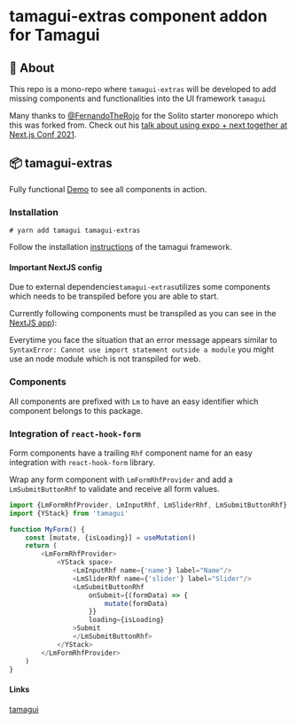 # tamagui-extras component addon for Tamagui



## 🔦 About

This repo is a mono-repo where `tamagui-extras` will be developed to add missing components and functionalities into the
UI framework `tamagui`

Many thanks to  [@FernandoTheRojo](https://twitter.com/fernandotherojo) for the Solito starter monorepo which this was
forked from. Check out
his [talk about using expo + next together at Next.js Conf 2021](https://www.youtube.com/watch?v=0lnbdRweJtA).

## 📦 tamagui-extras

Fully functional [Demo](https://tamagui-extras.vercel.app/) to see all components in action.

### Installation

```
# yarn add tamagui tamagui-extras
```

Follow the installation [instructions](https://tamagui.dev/docs/intro/installation) of the tamagui framework.

#### Important NextJS config

Due to external dependencies`tamagui-extras`utilizes some components which needs to be transpiled before you are able to
start.

Currently following components must be
transpiled as you can see in the [NextJS app](https://github.com/dohomi/tamagui-kitchen-sink/blob/master/apps/next/next.config.js#L16)):

Everytime you face the situation that an error message appears similar
to `SyntaxError: Cannot use import statement outside a module` you might use an node module which is not transpiled for
web.

### Components

All components are prefixed with `Lm` to have an easy identifier which component belongs to this package.

### Integration of `react-hook-form`

Form components have a trailing `Rhf` component name for an easy integration with `react-hook-form` library.

Wrap any form component with `LmFormRhfProvider` and add a `LmSubmitButtonRhf` to validate and receive all form values.

```js
import {LmFormRhfProvider, LmInputRhf, LmSliderRhf, LmSubmitButtonRhf} from "tamagui-extras";
import {YStack} from 'tamagui'

function MyForm() {
    const [mutate, {isLoading}] = useMutation()
    return (
        <LmFormRhfProvider>
            <YStack space>
                <LmInputRhf name={'name'} label="Name"/>
                <LmSliderRhf name={'slider'} label="Slider"/>
                <LmSubmitButtonRhf
                    onSubmit={(formData) => {
                        mutate(formData)
                    }}
                    loading={isLoading}
                >Submit
                </LmSubmitButtonRhf>
            </YStack>
        </LmFormRhfProvider>
    )
}
```

#### Links

[tamagui](https://tamagui.dev/)
